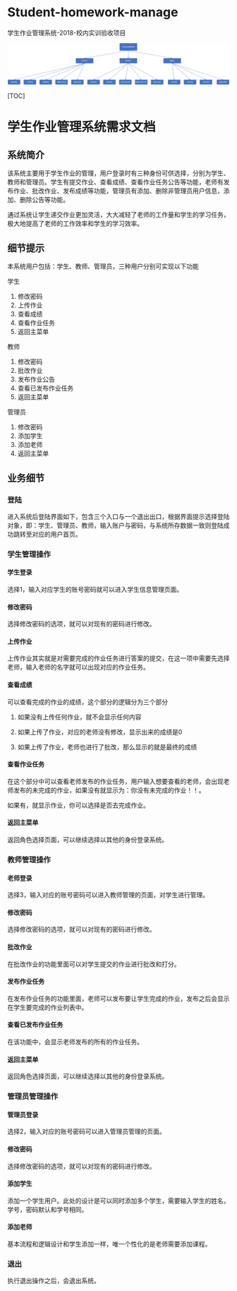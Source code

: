 # Student-homework-manage

学生作业管理系统-2018-校内实训验收项目

![Student-homework-manage-结构视图](doc\Student-homework-manage-结构视图.png)

[TOC]

# 学生作业管理系统需求文档

## 系统简介

该系统主要用于学生作业的管理，用户登录时有三种身份可供选择，分别为学生、教师和管理员。学生有提交作业、查看成绩、查看作业任务公告等功能，老师有发布作业、批改作业、发布成绩等功能，管理员有添加、删除非管理员用户信息，添加、删除公告等功能。 

通过系统让学生递交作业更加灵活，大大减轻了老师的工作量和学生的学习任务，极大地提高了老师的工作效率和学生的学习效率。

## 细节提示

本系统用户包括：学生、教师、管理员，三种用户分别可实现以下功能

学生

1. 修改密码
2. 上传作业
3. 查看成绩
4. 查看作业任务
5. 返回主菜单

教师

1. 修改密码
2. 批改作业
3. 发布作业公告
4. 查看已发布作业任务
5. 返回主菜单

管理员

1. 修改密码
2. 添加学生
3. 添加老师
4. 返回主菜单

## 业务细节

### 登陆

进入系统后登陆界面如下，包含三个入口与一个退出出口，根据界面提示选择登陆对象，即：学生、管理员、教师，输入账户与密码，与系统所存数据一致则登陆成功跳转至对应的用户首页。

### 学生管理操作

#### 学生登录

选择1，输入对应学生的账号密码就可以进入学生信息管理页面。

#### 修改密码

选择修改密码的选项，就可以对现有的密码进行修改。

#### 上传作业

上传作业其实就是对需要完成的作业任务进行答案的提交，在这一项中需要先选择老师，输入老师的名字就可以出现对应的作业任务。

#### 查看成绩

可以查看完成的作业的成绩，这个部分的逻辑分为三个部分

1. 如果没有上传任何作业，就不会显示任何内容

2. 如果上传了作业，对应的老师没有修改，显示出来的成绩是0

3. 如果上传了作业，老师也进行了批改，那么显示的就是最终的成绩

#### 查看作业任务

在这个部分中可以查看老师发布的作业任务，用户输入想要查看的老师，会出现老师发布的未完成的作业，如果没有就显示为：你没有未完成的作业！！。

如果有，就显示作业，你可以选择是否去完成作业。

#### 返回主菜单

返回角色选择页面，可以继续选择以其他的身份登录系统。

### 教师管理操作

#### 老师登录

选择3，输入对应的账号密码可以进入教师管理的页面，对学生进行管理。

#### 修改密码

选择修改密码的选项，就可以对现有的密码进行修改。

#### 批改作业

在批改作业的功能里面可以对学生提交的作业进行批改和打分。

#### 发布作业任务

在发布作业任务的功能里面，老师可以发布要让学生完成的作业，发布之后会显示在学生要完成的作业列表中。

#### 查看已发布作业任务

在该功能中，会显示老师发布的所有的作业任务。

#### 返回主菜单

返回角色选择页面，可以继续选择以其他的身份登录系统。

### 管理员管理操作

#### 管理员登录

选择2，输入对应的账号密码可以进入管理员管理的页面。

#### 修改密码

选择修改密码的选项，就可以对现有的密码进行修改。

#### 添加学生

添加一个学生用户。此处的设计是可以同时添加多个学生，需要输入学生的姓名，学号，密码默认和学号相同。

#### 添加老师

基本流程和逻辑设计和学生添加一样，唯一个性化的是老师需要添加课程。

### 退出

执行退出操作之后，会退出系统。